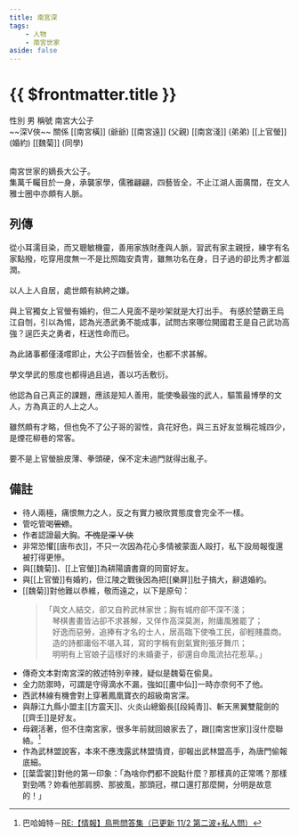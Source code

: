 ```yaml
---
title: 南宮深
tags:
    - 人物
    - 南宮世家
aside: false
---
```


# {{ $frontmatter.title }}

<ChTabs position="bottom">
	<ChTab title="南宮深">
		<Ch src='/images/characters/special102/normal.webp' position='right'/>
		<ChName nameZh='南宮深' nameEn='Nan Gong Shen' position='right' />
		<ChTable>
			<ChTr>
				<ChTd isTitle=true>
					性別
				</ChTd>
				<ChTd>
					男
				</ChTd>
			</ChTr>
			<ChTr>
				<ChTd isTitle=true>
					稱號
				</ChTd>
				<ChTd>
					南宮大公子<br>~~深V俠~~
				</ChTd>
			</ChTr>
			<ChTr>
				<ChTd isTitle=true position='center'>
					關係
				</ChTd>
			</ChTr>
			<ChTr>
				<ChTd position='center'>
					[[南宮橫]] (爺爺)
				</ChTd>
			</ChTr>
			<ChTr>
				<ChTd position='center'>
					[[南宮遠]] (父親)
				</ChTd>
			</ChTr>
			<ChTr>
				<ChTd position='center'>
					[[南宮淺]] (弟弟)
				</ChTd>
			</ChTr>
			<ChTr>
				<ChTd position='center'>
					[[上官螢]] (婚約)
				</ChTd>
			</ChTr>
			<ChTr>
				<ChTd position='center'>
					[[魏菊]] (同學)
				</ChTd>
			</ChTr>
		</ChTable>
	</ChTab>
	<ChTab title="鳳凰寶衣1">
		<Ch src='/images/characters/special102/special1.webp' position='center'/>
		<ChName nameZh='鳳凰寶衣' nameEn='Phoenix Armor' position='right' />
	</ChTab>
		<ChTab title="鳳凰寶衣2">
		<Ch src='/images/characters/special102/special2.webp' position='center'/>
		<ChName nameZh='鳳凰寶衣' nameEn='Phoenix Armor' position='right' />
	</ChTab>
</ChTabs>
<br><br>

南宮世家的嫡長大公子。  
集萬千矚目於一身，承襲家學，儒雅翩翩，四藝皆全，不止江湖人面廣闊，在文人雅士圈中亦頗有人脈。

## 列傳

<Tabs>
  <Tab title="列傳一">
	從小耳濡目染，而又聰敏機靈，善用家族財產與人脈，習武有家主親授，練字有名家點撥，吃穿用度無一不是比照臨安貴冑，雖無功名在身，日子過的卻比秀才都滋潤。<br><br>
	以人上人自居，處世頗有紈絝之嫌。<br><br>
	與上官獨女上官螢有婚約，但二人見面不是吵架就是大打出手。
  </Tab>
  <Tab title="列傳二">
	有感於楚霸王烏江自刎，引以為惕，認為光憑武勇不能成事，試問古來哪位開國君王是自己武功高強？逞匹夫之勇者，枉送性命而已。<br><br>
	為此諸事都僅淺嚐即止，大公子四藝皆全，也都不求甚解。<br><br>
	學文學武的態度也都得過且過，善以巧舌敷衍。<br><br>
	他認為自己真正的課題，應該是知人善用，能使喚最強的武人，驅策最博學的文人，方為真正的人上之人。<br><br>
	雖然頗有才略，但也免不了公子哥的習性，貪花好色，與三五好友並稱花城四少，是煙花柳巷的常客。<br><br>
	要不是上官螢臉皮薄、拳頭硬，保不定未過門就得出亂子。
  </Tab>
</Tabs>

## 備註

-   待人兩極，痛恨無力之人，反之有實力被欣賞態度會完全不一樣。
-   管吃管喝~~管嫖~~。
-   作者認證最大胸。~~不愧是深 V 俠~~
-   非常恐懼[[唐布衣]]，不只一次因為花心多情被蒙面人毆打，私下設局報復還被打得更慘。
-   與[[魏菊]]、[[上官螢]]為耕陽讀書齋的同窗好友。
-   與[[上官螢]]有婚約，但江陵之戰後因為把[[樂屏]]肚子搞大，辭退婚約。
-   [[魏菊]]對他難以恭維，敬而遠之，以下是原句：
    > 「與文人結交，卻又自矜武林家世；胸有城府卻不深不淺；<br>
    > 　琴棋書畫皆沾卻不求甚解，又佯作高深莫測，附庸風雅罷了；<br>
    > 　好逸而惡勞，追捧有才名的士人，居高臨下使喚工民，卻輕賤農商。<br>
    > 　造的詩都庸俗不堪入耳，寫的字稱有劍氣實則張牙舞爪；<br>
    > 　明明有上官娘子這樣好的未婚妻子，卻還自命風流拈花惹草。」
-   傳奇文本對南宮深的敘述特別辛辣，疑似是魏菊在偷臭。
-   全力防禦時，可謂是守得滴水不漏，強如[[畫中仙]]一時亦奈何不了他。
-   西武林線有機會對上穿著鳳凰寶衣的超級南宮深。
-   與靜江九縣小盟主[[方震天]]、火炎山總鍛長[[段純青]]、斬天黑翼雙龍劍的[[齊壬]]是好友。
-   母親活著，但不住南宮家，很多年前就回娘家去了，跟[[南宮世家]]沒什麼聯絡。[^1]
-   作為武林盟說客，本來不應洩露武林盟情資，卻報出武林盟高手，為唐門偷報底細。
-   [[葉雲裳]]對他的第一印象：「為啥你們都不說點什麼？那樣真的正常嗎？那樣對勁嗎？妳看他那肩膀、那披風，那頭冠，襟口還打那麼開，分明是故意的！」

[^1]: 巴哈姆特－[RE:【情報】鳥熊問答集（已更新 11/2 第二波+私人問）](https://forum.gamer.com.tw/Co.php?bsn=73317&sn=12184&subbsn=1&bPage=0)

